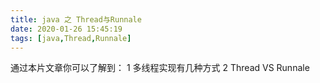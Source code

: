 ```yaml
---
title: java 之 Thread与Runnale
date: 2020-01-26 15:45:19
tags: [java,Thread,Runnale]
---
```


通过本片文章你可以了解到：
    1 多线程实现有几种方式
    2 Thread VS Runnale

